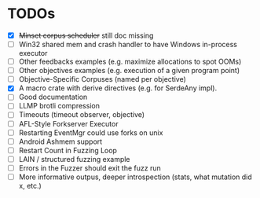 # TODOs

- [x] ~~Minset corpus scheduler~~ still doc missing
- [ ] Win32 shared mem and crash handler to have Windows in-process executor
- [ ] Other feedbacks examples (e.g. maximize allocations to spot OOMs)
- [ ] Other objectives examples (e.g. execution of a given program point)
- [ ] Objective-Specific Corpuses (named per objective)
- [x] A macro crate with derive directives (e.g. for SerdeAny impl).
- [ ] Good documentation
- [ ] LLMP brotli compression
- [ ] Timeouts (timeout observer, objective)
- [ ] AFL-Style Forkserver Executor
- [ ] Restarting EventMgr could use forks on unix
- [ ] Android Ashmem support
- [ ] Restart Count in Fuzzing Loop
- [ ] LAIN / structured fuzzing example
- [ ] Errors in the Fuzzer should exit the fuzz run
- [ ] More informative outpus, deeper introspection (stats, what mutation did x, etc.)
